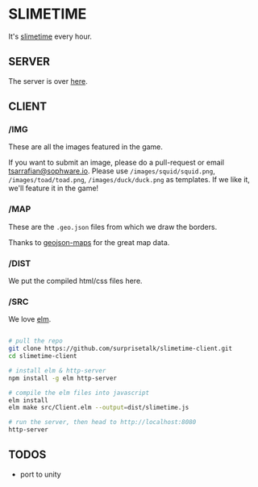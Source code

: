 
# SLIMETIME

It's [slimetime](https://slimeti.me) every hour.


## SERVER

The server is over [here](https://github.com/bestestdev/slimetime-server).


## CLIENT

### /IMG

These are all the images featured in the game.

If you want to submit an image, please do a pull-request or email tsarrafian@sophware.io. Please use `/images/squid/squid.png`, `/images/toad/toad.png`, `/images/duck/duck.png` as templates. If we like it, we'll feature it in the game!

### /MAP

These are the `.geo.json` files from which we draw the borders.

Thanks to [geojson-maps](https://geojson-maps.ash.ms/) for the great map data.

### /DIST

We put the compiled html/css files here.

### /SRC

We love [elm](https://elm-lang.org).

```bash

# pull the repo
git clone https://github.com/surprisetalk/slimetime-client.git
cd slimetime-client

# install elm & http-server
npm install -g elm http-server

# compile the elm files into javascript
elm install
elm make src/Client.elm --output=dist/slimetime.js

# run the server, then head to http://localhost:8080
http-server

````


## TODOS

- port to unity
